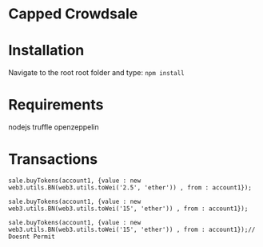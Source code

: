 # Capped Crowdsale

# Installation
Navigate to the root root folder and type: ```npm install```

# Requirements
nodejs truffle openzeppelin

# Transactions
```
sale.buyTokens(account1, {value : new web3.utils.BN(web3.utils.toWei('2.5', 'ether')) , from : account1});

sale.buyTokens(account1, {value : new web3.utils.BN(web3.utils.toWei('15', 'ether')) , from : account1});

sale.buyTokens(account1, {value : new web3.utils.BN(web3.utils.toWei('15', 'ether')) , from : account1});// Doesnt Permit
```
